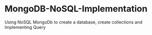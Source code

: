 # MongoDB-NoSQL-Implementation
Using NoSQL MongoDb to create a database, create collections and Implementing Query
